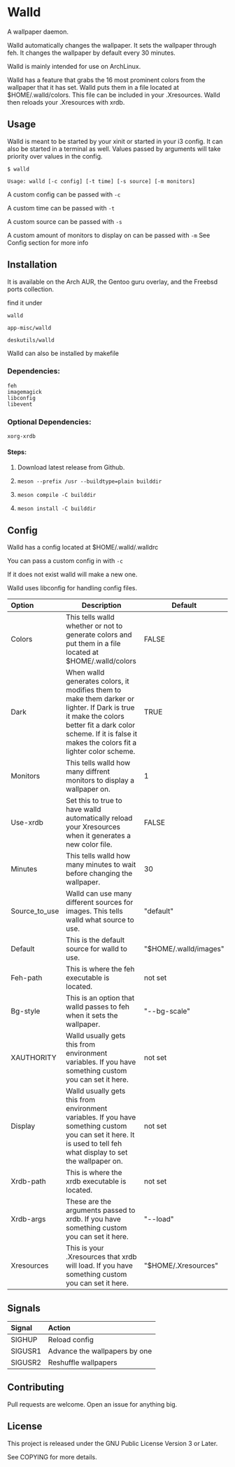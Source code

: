 # Walld

A wallpaper daemon. 

Walld automatically changes the wallpaper. It sets the wallpaper through feh. It changes the wallpaper by default every 30 minutes. 

Walld is mainly intended for use on ArchLinux.

Walld has a feature that grabs the 16 most prominent colors from the wallpaper that it has set. Walld puts them in a file located at $HOME/.walld/colors. This file can be included in your .Xresources. Walld then reloads your .Xresources with xrdb.

## Usage

Walld is meant to be started by your xinit or started in your i3 config. It can also be started in a terminal as well.
Values passed by arguments will take priority over values in the config.

`$ walld`

`Usage: walld [-c config] [-t time] [-s source] [-m monitors]`

A custom config can be passed with `-c`

A custom time can be passed with `-t`

A custom source can be passed with `-s`

A custom amount of monitors to display on can be passed with `-m`
See Config section for more info

## Installation

It is available on the Arch AUR, the Gentoo guru overlay, and the Freebsd ports collection.

find it under

`walld`

`app-misc/walld`

`deskutils/walld`

Walld can also be installed by makefile

### Dependencies:
```
feh
imagemagick
libconfig
libevent
```

### Optional Dependencies:
```
xorg-xrdb
```

#### Steps:

1. Download latest release from Github.

2. `meson --prefix /usr --buildtype=plain builddir`

3. `meson compile -C builddir`

4. `meson install -C builddir`

## Config

Walld has a config located at $HOME/.walld/.walldrc

You can pass a custom config in with `-c`

If it does not exist walld will make a new one.

Walld uses libconfig for handling config files.

| Option | Description | Default |
| :----------- | ------- | ----------- |
| Colors | This tells walld whether or not to generate colors and put them in a file located at $HOME/.walld/colors | FALSE |
| Dark | When walld generates colors, it modifies them to make them darker or lighter. If Dark is true it make the colors better fit a dark color scheme. If it is false it makes the colors fit a lighter color scheme. | TRUE |
| Monitors | This tells walld how many diffrent monitors to display a wallpaper on. | 1 |
| Use-xrdb | Set this to true to have walld automatically reload your Xresources when it generates a new color file. | FALSE |
| Minutes | This tells walld how many minutes to wait before changing the wallpaper. | 30 |
| Source_to_use | Walld can use many different sources for images. This tells walld what source to use. | "default" |
| Default | This is the default source for walld to use. | "$HOME/.walld/images" |
| Feh-path | This is where the feh executable is located. | not set |
| Bg-style | This is an option that walld passes to feh when it sets the wallpaper. | "--bg-scale" |
| XAUTHORITY | Walld usually gets this from environment variables. If you have something custom you can set it here. | not set |
| Display | Walld usually gets this from environment variables. If you have something custom you can set it here. It is used to tell feh what display to set the wallpaper on. | not set |
| Xrdb-path | This is where the xrdb executable is located. | not set |
| Xrdb-args | These are the arguments passed to xrdb. If you have something custom you can set it here. | "--load" |
| Xresources | This is your .Xresources that xrdb will load. If you have something custom you can set it here. | "$HOME/.Xresources" |

## Signals

| Signal | Action |
| :---   | :----- |
| SIGHUP | Reload config |
| SIGUSR1| Advance the wallpapers by one |
| SIGUSR2| Reshuffle wallpapers |

## Contributing

Pull requests are welcome. Open an issue for anything big.

## License
This project is released under the GNU Public License Version 3 or Later.

See COPYING for more details.
